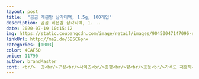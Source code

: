 ```yaml
---
layout: post 
title:  "곰곰 레몬밤 삼각티백, 1.5g, 100개입" 
description: 곰곰 레몬밤 삼각티백, 1. ..
date: 2020-07-19 10:15:12 
img: https://static.coupangcdn.com/image/retail/images/90450047147096-e70cfe79-6de1-4423-8793-da97a6238fb6.jpg 
linkUrl: http://me2.do/5B5C6pnx 
categories: [1003] 
color: 4CAF50 
price: 11790 
author: brandMaster 
cont: <br/>  맛<br/>구성<br/>사이즈<br/>총평<br/>향<br/>효능<br/>가격도 저렴해서 부담없이 먹을수있어 좋아요 ^^<br/>가격비교 여러곳에서 해보고 이 상품이 가장 가성비 좋아 시켰습니다.<br/><br/>개당 거의 100원꼴인데 이정도면 안에 찻잎도 많은 것 같고 가성비는 좋다고 생각해요.<br/><br/>그냥 평범함 차 같아요.<br/> 적응돼서 오히려 그냥 물을 못마시겠어요<br/>그래서 제품은 집에 두고 먹고있고 지퍼백에 분할해서 회사에 두고 먹고있습니다.<br/><br/>레몬밤 티백 아허에서 사먹어봤었는데 그 제품이랑은 완전 다른 맛이네요.<br/><br/>레몬밤 허브키우던 그 냄새를 생각하고서 상큼한 레몬향기를 기대했습니다만, 레몬향이라기보다 진짜 들꽃.<br/>.<br/>?풀냄새... <br/>.<br/><br/>변비는 제가 진짜 심한 변비라서 7일에 한번 변보고하는데 이거 마시고 난 뒤로는 하루에 한번은 꼭 토끼똥이라도 보고있어요.<br/><br/>봉숭아 손톱 물들일 때 봉숭아 빻은 거를 차로 끓인 맛이 나요.<br/>.<br/><br/> 
---
```

 